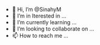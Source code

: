 - 👋 Hi, I’m @SinahyM
- 👀 I’m in Iterested in ...
- 🌱 I’m currently learning ...
- 💞️ I’m looking to collaborate on ...
- 📫 How to reach me ...

<!---
SinahyM/SinahyM is a ✨ special ✨ repository because its `README.md` (this file) appears on your GitHub profile.
You can click the Preview link to take a look at your changes.
--->
